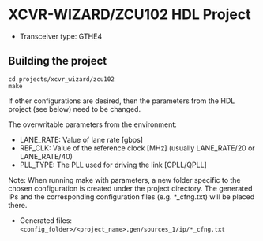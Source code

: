 <!-- no_build_example, no_dts, no_no_os -->

# XCVR-WIZARD/ZCU102 HDL Project

- Transceiver type: GTHE4

## Building the project

```
cd projects/xcvr_wizard/zcu102
make
```

If other configurations are desired, then the parameters from the HDL project (see below) need to be changed.

The overwritable parameters from the environment:

- LANE_RATE: Value of lane rate [gbps]
- REF_CLK: Value of the reference clock [MHz] (usually LANE_RATE/20 or LANE_RATE/40)
- PLL_TYPE: The PLL used for driving the link [CPLL/QPLL]

Note: When running make with parameters, a new folder specific to the chosen
configuration is created under the project directory. The generated IPs and
the corresponding configuration files (e.g. *_cfng.txt) will be placed there.

- Generated files: `<config_folder>/<project_name>.gen/sources_1/ip/*_cfng.txt`
